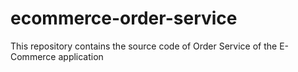 # ecommerce-order-service
This repository contains the source code of Order Service of the E-Commerce application
